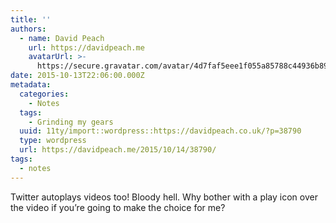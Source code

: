 ```yaml
---
title: ''
authors:
  - name: David Peach
    url: https://davidpeach.me
    avatarUrl: >-
      https://secure.gravatar.com/avatar/4d7faf5eee1f055a85788c44936b8995eaab6dfb004e7854ec747ccb272e91ee?s=96&d=mm&r=g
date: 2015-10-13T22:06:00.000Z
metadata:
  categories:
    - Notes
  tags:
    - Grinding my gears
  uuid: 11ty/import::wordpress::https://davidpeach.co.uk/?p=38790
  type: wordpress
  url: https://davidpeach.me/2015/10/14/38790/
tags:
  - notes
---
```

Twitter autoplays videos too! Bloody hell. Why bother with a play icon over the video if you’re going to make the choice for me?